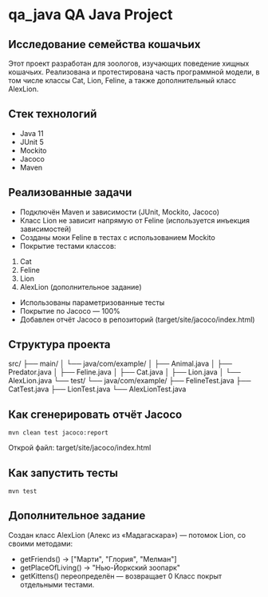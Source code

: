 # qa_java QA Java Project
## Исследование семейства кошачьих
Этот проект разработан для зоологов, изучающих поведение хищных кошачьих. Реализована и протестирована часть программной модели, в том числе классы Cat, Lion, Feline, а также дополнительный класс AlexLion.


## Стек технологий
- Java 11
- JUnit 5
- Mockito
- Jacoco
- Maven

## Реализованные задачи
- Подключён Maven и зависимости (JUnit, Mockito, Jacoco)
- Класс Lion не зависит напрямую от Feline (используется инъекция зависимостей)
- Созданы моки Feline в тестах с использованием Mockito
- Покрытие тестами классов:
1. Cat
2. Feline
3. Lion
4. AlexLion (дополнительное задание)
- Использованы параметризованные тесты
- Покрытие по Jacoco — 100%
- Добавлен отчёт Jacoco в репозиторий (target/site/jacoco/index.html)

## Структура проекта
src/
├── main/
│   └── java/com/example/
│       ├── Animal.java
│       ├── Predator.java
│       ├── Feline.java
│       ├── Cat.java
│       ├── Lion.java
│       └── AlexLion.java
└── test/
└── java/com/example/
├── FelineTest.java
├── CatTest.java
├── LionTest.java
└── AlexLionTest.java

## Как сгенерировать отчёт Jacoco
```
mvn clean test jacoco:report
```
Открой файл:
target/site/jacoco/index.html

## Как запустить тесты
```
mvn test
```

## Дополнительное задание
Создан класс AlexLion (Алекс из «Мадагаскара») — потомок Lion, со своими методами:

- getFriends() → ["Марти", "Глория", "Мелман"]
- getPlaceOfLiving() → "Нью-Йоркский зоопарк"
- getKittens() переопределён — возвращает 0
Класс покрыт отдельными тестами.

